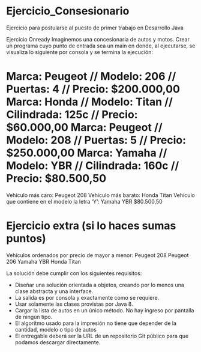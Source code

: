 # Ejercicio_Consesionario
Ejercicio para postularse al puesto de primer trabajo en Desarrollo Java

Ejercicio Onready
Imaginemos una concesionaria de autos y motos.
Crear un programa cuyo punto de entrada sea un main en donde, al ejecutarse, se visualiza lo siguiente por consola y se termina la ejecución:

Marca: Peugeot // Modelo: 206 // Puertas: 4 // Precio: $200.000,00
Marca: Honda // Modelo: Titan // Cilindrada: 125c // Precio: $60.000,00
Marca: Peugeot // Modelo: 208 // Puertas: 5 // Precio: $250.000,00
Marca: Yamaha // Modelo: YBR // Cilindrada: 160c // Precio: $80.500,50
=============================
Vehículo más caro: Peugeot 208
Vehículo más barato: Honda Titan
Vehículo que contiene en el modelo la letra ‘Y’: Yamaha YBR $80.500,50

Ejercicio extra (si lo haces sumas puntos)
=============================
Vehículos ordenados por precio de mayor a menor:
Peugeot 208
Peugeot 206
Yamaha YBR
Honda Titan

La solución debe cumplir con los siguientes requisitos:
- Diseñar una solución orientada a objetos, creando por lo menos una clase abstracta y una interface.
- La salida es por consola y exactamente como se requiere.
- Usar solamente las clases provistas por Java 8.
- Cargar la lista de autos en un único método. No hay ingreso por pantalla de ningún tipo.
- El algoritmo usado para la impresión no tiene que depender de la cantidad, modelo o tipo de autos
- El entregable deberá ser la URL de un repositorio Git público para que podamos descargar directamente.

